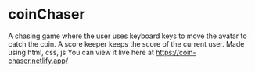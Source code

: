 # coinChaser
A chasing game where the user uses keyboard keys to move the avatar to catch the coin. 
A score keeper keeps the score of the current user.
Made using html, css, js
You can view it live here at https://coin-chaser.netlify.app/
